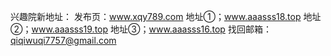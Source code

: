 
兴趣院新地址：
发布页：www.xqy789.com
地址①；www.aaasss18.top
地址②；www.aaasss19.top
地址③；www.aaasss16.top
找回邮箱：qiqiwuqi7757@gmail.com

